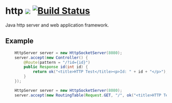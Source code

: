 # http ![](https://img.shields.io/github/license/mashape/apistatus.svg) [![Build Status](https://travis-ci.org/iitc/http.svg?branch=master)](https://travis-ci.org/iitc/http)
Java http server and web application framework.

## Example

```java
    HttpServer server = new HttpSocketServer(8080);
    server.accept(new Controller() {
        @Route(pattern = "/?id={id}")
        public Response id(int id) {
            return ok("<title>HTTP Test</title><p>Id: " + id + "</p>");
        }
    });
```

```java
    HttpServer server = new HttpSocketServer(8080);
    server.accept(new RoutingTable(Request.GET, "/", ok("<title>HTTP Test</title><p>Test</p>")));
```